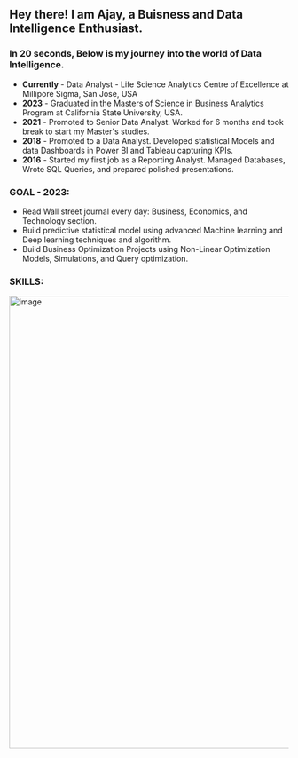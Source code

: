 ## Hey there! I am Ajay, a Buisness and Data Intelligence Enthusiast. 

### In 20 seconds, Below is my journey into the world of Data Intelligence.

- **Currently** - Data Analyst - Life Science Analytics Centre of Excellence at Millipore Sigma, San Jose, USA
- **2023** - Graduated in the Masters of Science in Business Analytics Program at California State University, USA.
- **2021** - Promoted to Senior Data Analyst. Worked for 6 months and took break to start my Master's studies.
- **2018** - Promoted to a Data Analyst. Developed statistical Models and data Dashboards in Power BI and Tableau capturing KPIs.
- **2016** - Started my first job as a Reporting Analyst. Managed Databases, Wrote SQL Queries, and prepared polished presentations.

### GOAL - 2023:
- Read Wall street journal every day: Business, Economics, and Technology section.
- Build predictive statistical model using advanced Machine learning and Deep learning techniques and algorithm.
- Build Business Optimization Projects using Non-Linear Optimization Models, Simulations, and Query optimization.

### SKILLS:

<img width="816" alt="image" src="https://user-images.githubusercontent.com/64645859/200198014-31a95f54-b281-4ad3-9172-52fe55df4217.png">

